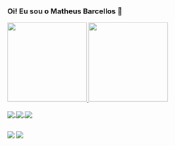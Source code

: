 ### Oi! Eu sou o Matheus Barcellos 👋



<div>
  <a href="https://github.com/MatheusBarcellosDev">
    <img height="180em" src="https://github-readme-stats.vercel.app/api?username=MatheusBarcellosDev&show_icons=true&theme=dark"/>
    <img height="180em" src="https://github-readme-stats.vercel.app/api/top-langs/?username=MatheusBarcellosDev&layout=compact&langs_count=16&theme=dark"/>
    </div>
  
 <div style="display: inline_block"><br>
   <img align="center" src="https://img.shields.io/badge/JavaScript-F7DF1E?style=for-the-badge&logo=javascript&logoColor=black">
   <img align="center"  src="https://img.shields.io/badge/HTML5-E34F26?style=for-the-badge&logo=html5&logoColor=white">
   <img align="center"  src="https://img.shields.io/badge/CSS3-1572B6?style=for-the-badge&logo=css3&logoColor=white">
  </div>
  
   ##
  
  
  <div>
    <a href="https://www.instagram.com/matheusbarcelloos/" target="_blank"> <img  src="https://img.shields.io/badge/Instagram-E4405F?style=for-the-badge&logo=instagram&logoColor=white" target="_blank"></a>
    <a href="https://www.linkedin.com/in/matheusbarcellos-77541313a/" target="_blank">
    <img  src="https://img.shields.io/badge/LinkedIn-0077B5?style=for-the-badge&logo=linkedin&logoColor=white"/></a>
   </div>
   






